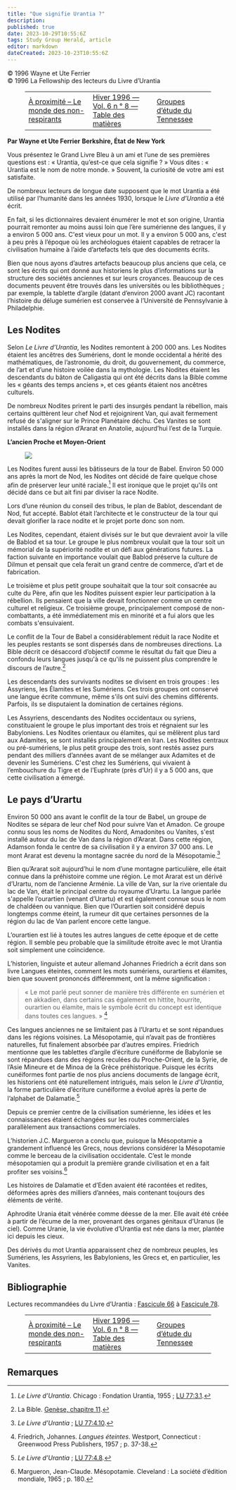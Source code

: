 ```yaml
---
title: "Que signifie Urantia ?"
description: 
published: true
date: 2023-10-29T10:55:6Z
tags: Study Group Herald, article
editor: markdown
dateCreated: 2023-10-23T10:55:6Z
---
```


<p class="v-card v-sheet theme--light grey lighten-3 px-2">© 1996 Wayne et Ute Ferrier<br>© 1996 La Fellowship des lecteurs du Livre d’Urantia</p>
<figure class="table chapter-navigator">
  <table>
    <tbody>
      <tr>
        <td>
        <a href="/fr/article/Deborah_Foster/In_Close_Proximity_The_World_of_the_Nonbreathers">
          <span class="mdi mdi-arrow-left-drop-circle"></span><span class="pl-2">À proximité – Le monde des non-respirants</span>
        </a>
        </td>
        <td>
        <a href="/fr/index/articles_study_group_herald#hiver-1996-vol-6-n-°-8">
          <span class="mdi mdi-book-open-variant"></span><span class="pl-2">Hiver 1996 — Vol. 6 n ° 8 — Table des matières</span>
        </a>
        </td>
        <td>
        <a href="/fr/article/Study_Group_Herald/Study_Groups_of_Tennessee">
          <span class="pr-2">Groupes d’étude du Tennessee</span><span class="mdi mdi-arrow-right-drop-circle"></span>
        </a>
        </td>
      </tr>
    </tbody>
  </table>
</figure>



**Par Wayne et Ute Ferrier**
**Berkshire, État de New York**

Vous présentez le Grand Livre Bleu à un ami et l’une de ses premières questions est : « Urantia, qu’est-ce que cela signifie ? » Vous dites : « Urantia est le nom de notre monde. » Souvent, la curiosité de votre ami est satisfaite.

De nombreux lecteurs de longue date supposent que le mot Urantia a été utilisé par l’humanité dans les années 1930, lorsque le _Livre d’Urantia_ a été écrit.

En fait, si les dictionnaires devaient énumérer le mot et son origine, Urantia pourrait remonter au moins aussi loin que l’ère sumérienne des langues, il y a environ 5 000 ans. C'est vieux pour un mot. Il y a environ 5 000 ans, c'est à peu près à l’époque où les archéologues étaient capables de retracer la civilisation humaine à l’aide d’artefacts tels que des documents écrits.

Bien que nous ayons d’autres artefacts beaucoup plus anciens que cela, ce sont les écrits qui ont donné aux historiens le plus d’informations sur la structure des sociétés anciennes et sur leurs croyances. Beaucoup de ces documents peuvent être trouvés dans les universités ou les bibliothèques ; par exemple, la tablette d’argile (datant d’environ 2000 avant JC) racontant l’histoire du déluge sumérien est conservée à l’Université de Pennsylvanie à Philadelphie.

## Les Nodites

Selon _Le Livre d’Urantia_, les Nodites remontent à 200 000 ans. Les Nodites étaient les ancêtres des Sumériens, dont le monde occidental a hérité des mathématiques, de l’astronomie, du droit, du gouvernement, du commerce, de l’art et d’une histoire voilée dans la mythologie. Les Nodites étaient les descendants du bâton de Caligastia qui ont été décrits dans la Bible comme les « géants des temps anciens », et ces géants étaient nos ancêtres culturels.

De nombreux Nodites prirent le parti des insurgés pendant la rébellion, mais certains quittèrent leur chef Nod et rejoignirent Van, qui avait fermement refusé de s'aligner sur le Prince Planétaire déchu. Ces Vanites se sont installés dans la région d’Ararat en Anatolie, aujourd’hui l’est de la Turquie.

**L’ancien Proche et Moyen-Orient**

<figure id="Figure_1" class="image urantiapedia">
<img src="/image/article/Study_Group_Herald/map.jpg">
</figure>

Les Nodites furent aussi les bâtisseurs de la tour de Babel. Environ 50 000 ans après la mort de Nod, les Nodites ont décidé de faire quelque chose afin de préserver leur unité raciale.[^1] Il est ironique que le projet qu'ils ont décidé dans ce but ait fini par diviser la race Nodite.

Lors d’une réunion du conseil des tribus, le plan de Bablot, descendant de Nod, fut accepté. Bablot était l’architecte et le constructeur de la tour qui devait glorifier la race nodite et le projet porte donc son nom.

Les Nodites, cependant, étaient divisés sur le but que devraient avoir la ville de Bablod et sa tour. Le groupe le plus nombreux voulait que la tour soit un mémorial de la supériorité nodite et un défi aux générations futures. La faction suivante en importance voulait que Bablod préserve la culture de Dilmun et pensait que cela ferait un grand centre de commerce, d’art et de fabrication.

Le troisième et plus petit groupe souhaitait que la tour soit consacrée au culte du Père, afin que les Nodites puissent expier leur participation à la rébellion. Ils pensaient que la ville devait fonctionner comme un centre culturel et religieux. Ce troisième groupe, principalement composé de non-combattants, a été immédiatement mis en minorité et a fui alors que les combats s'ensuivaient.

Le conflit de la Tour de Babel a considérablement réduit la race Nodite et les peuples restants se sont dispersés dans de nombreuses directions. La Bible décrit ce désaccord d’objectif comme le résultat du fait que Dieu a confondu leurs langues jusqu'à ce qu'ils ne puissent plus comprendre le discours de l’autre.[^2]

Les descendants des survivants nodites se divisent en trois groupes : les Assyriens, les Élamites et les Sumériens. Ces trois groupes ont conservé une langue écrite commune, même s'ils ont suivi des chemins différents. Parfois, ils se disputaient la domination de certaines régions.

Les Assyriens, descendants des Nodites occidentaux ou syriens, constituaient le groupe le plus important des trois et régnaient sur les Babyloniens. Les Nodites orientaux ou élamites, qui se mêlèrent plus tard aux Adamites, se sont installés principalement en Iran. Les Nodites centraux ou pré-sumériens, le plus petit groupe des trois, sont restés assez purs pendant des milliers d’années avant de se mélanger aux Adamites et de devenir les Sumériens. C'est chez les Sumériens, qui vivaient à l’embouchure du Tigre et de l’Euphrate (près d’Ur) il y a 5 000 ans, que cette civilisation a émergé.

## Le pays d’Urartu

Environ 50 000 ans avant le conflit de la tour de Babel, un groupe de Nodites se sépara de leur chef Nod pour suivre Van et Amadon. Ce groupe connu sous les noms de Nodites du Nord, Amadonites ou Vanites, s'est installé autour du lac de Van dans la région d’Ararat. Dans cette région, Adamson fonda le centre de sa civilisation il y a environ 37 000 ans. Le mont Ararat est devenu la montagne sacrée du nord de la Mésopotamie.[^4]

Bien qu’Ararat soit aujourd’hui le nom d’une montagne particulière, elle était connue dans la préhistoire comme une région. Le mot Ararat est un dérivé d’Urartu, nom de l’ancienne Arménie. La ville de Van, sur la rive orientale du lac de Van, était le principal centre du royaume d’Urartu. La langue parlée s'appelle l’ourartien (venant d’Urartu) et est également connue sous le nom de chaldéen ou vannique. Bien que l’Ourartien soit considéré depuis longtemps comme éteint, la rumeur dit que certaines personnes de la région du lac de Van parlent encore cette langue.

L’ourartien est lié à toutes les autres langues de cette époque et de cette région. Il semble peu probable que la similitude étroite avec le mot Urantia soit simplement une coïncidence.

L’historien, linguiste et auteur allemand Johannes Friedrich a écrit dans son livre Langues éteintes, comment les mots sumériens, ourartiens et élamites, bien que souvent prononcés différemment, ont la même signification :

> « Le mot parlé peut sonner de manière très différente en sumérien et en akkadien, dans certains cas également en hittite, hourrite, ourartien ou élamite, mais le symbole écrit du concept est identique dans toutes ces langues. » [^5]

Ces langues anciennes ne se limitaient pas à l’Urartu et se sont répandues dans les régions voisines. La Mésopotamie, qui n’avait pas de frontières naturelles, fut finalement absorbée par d’autres empires. Friedrich mentionne que les tablettes d’argile d’écriture cunéiforme de Babylonie se sont répandues dans des régions reculées du Proche-Orient, de la Syrie, de l’Asie Mineure et de Minoa de la Grèce préhistorique. Puisque les écrits cunéiformes font partie de nos plus anciens documents de langage écrit, les historiens ont été naturellement intrigués, mais selon le _Livre d’Urantia_, la forme particulière d’écriture cunéiforme a évolué après la perte de l’alphabet de Dalamatie.[^6]

Depuis ce premier centre de la civilisation sumérienne, les idées et les connaissances étaient échangées sur les routes commerciales parallèlement aux transactions commerciales.

L’historien J.C. Margueron a conclu que, puisque la Mésopotamie a grandement influencé les Grecs, nous devrions considérer la Mésopotamie comme le berceau de la civilisation occidentale. C’est le monde mésopotamien qui a produit la première grande civilisation et en a fait profiter ses voisins.[^7]

Les histoires de Dalamatie et d’Eden avaient été racontées et redites, déformées après des milliers d’années, mais contenant toujours des éléments de vérité.

Aphrodite Urania était vénérée comme déesse de la mer. Elle avait été créée à partir de l’écume de la mer, provenant des organes génitaux d’Uranus (le ciel). Comme Uranie, la vie évolutive d’Urantia est née dans la mer, plantée ici depuis les cieux.

Des dérivés du mot Urantia apparaissent chez de nombreux peuples, les Sumériens, les Assyriens, les Babyloniens, les Grecs et, en particulier, les Vanites.

## Bibliographie

Lectures recommandées du Livre d’Urantia : [Fascicule 66](/fr/The_Urantia_Book/66) à [Fascicule 78](/fr/The_Urantia_Book/78).



<figure class="table chapter-navigator">
  <table>
    <tbody>
      <tr>
        <td>
        <a href="/fr/article/Deborah_Foster/In_Close_Proximity_The_World_of_the_Nonbreathers">
          <span class="mdi mdi-arrow-left-drop-circle"></span><span class="pl-2">À proximité – Le monde des non-respirants</span>
        </a>
        </td>
        <td>
        <a href="/fr/index/articles_study_group_herald#hiver-1996-vol-6-n-°-8">
          <span class="mdi mdi-book-open-variant"></span><span class="pl-2">Hiver 1996 — Vol. 6 n ° 8 — Table des matières</span>
        </a>
        </td>
        <td>
        <a href="/fr/article/Study_Group_Herald/Study_Groups_of_Tennessee">
          <span class="pr-2">Groupes d’étude du Tennessee</span><span class="mdi mdi-arrow-right-drop-circle"></span>
        </a>
        </td>
      </tr>
    </tbody>
  </table>
</figure>

## Remarques

[^1]: _Le Livre d’Urantia_. Chicago : Fondation Urantia, 1955 ; [LU 77:3.1](/fr/The_Urantia_Book/77#p3_1).
[^2]: La Bible. [Genèse, chapitre 11](/fr/Bible/Genesis/11).
[^3]: _Le Livre d’Urantia_ ; [LU 77:4.1](/fr/The_Urantia_Book/77#p4_1).
[^4]: _Le Livre d’Urantia_ ; [LU 77:4.10](/fr/The_Urantia_Book/77#p4_10).
[^5]: Friedrich, Johannes. _Langues éteintes_. Westport, Connecticut : Greenwood Press Publishers, 1957 ; p. 37-38.
[^6]: _Le Livre d’Urantia_ ; [LU 77:4.8](/fr/The_Urantia_Book/77#p4_8).
[^7]: Margueron, Jean-Claude. Mésopotamie. Cleveland : La société d’édition mondiale, 1965 ; p. 180.
